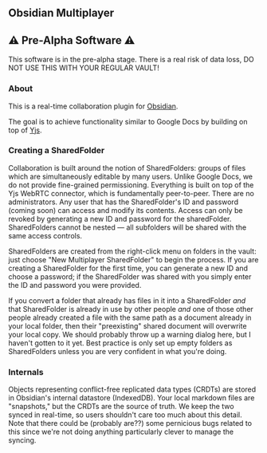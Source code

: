 ## Obsidian Multiplayer
## ⚠️ Pre-Alpha Software ⚠ ️ 
This software is in the pre-alpha stage. There is a real risk of data loss, DO NOT USE THIS WITH YOUR REGULAR VAULT!

### About
This is a real-time collaboration plugin for [Obsidian](https://obsidian.md).

The goal is to achieve functionality similar to Google Docs by building on top of [Yjs](www.yjs.dev). 
### Creating a SharedFolder
Collaboration is built around the notion of SharedFolders: groups of files which are simultaneously editable by many users. Unlike Google Docs, we do not provide fine-grained permissioning. Everything is built on top of the Yjs WebRTC connector, which is fundamentally peer-to-peer. There are no administrators. Any user that has the SharedFolder's ID and password (coming soon) can access and modify its contents. Access can only be revoked by generating a new ID and password for the sharedFolder. SharedFolders cannot be nested — all subfolders will be shared with the same access controls.

SharedFolders are created from the right-click menu on folders in the vault: just choose "New Multiplayer SharedFolder" to begin the process. If you are creating a SharedFolder for the first time, you can generate a new ID and choose a password; if the SharedFolder was shared with you simply enter the ID and password you were provided.

If you convert a folder that already has files in it into a SharedFolder _and_ that SharedFolder is already in use by other people _and_ one of those other people already created a file with the same path as a document already in your local folder, then their "preexisting" shared document will overwrite your local copy. We should probably throw up a warning dialog here, but I haven't gotten to it yet. Best practice is only set up empty folders as SharedFolders unless you are very confident in what you're doing.

### Internals
Objects representing conflict-free replicated data types (CRDTs) are stored in Obsidian's internal datastore (IndexedDB). Your local markdown files are "snapshots," but the CRDTs are the source of truth. We keep the two synced in real-time, so users shouldn't care too much about this detail. Note that there could be (probably are??) some pernicious bugs related to this since we're not doing anything particularly clever to manage the syncing.